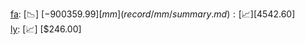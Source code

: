 [fa](record/fa/summary.md): [📉] [$-900359.99]  
[mm](record/mm/summary.md): [📈] [$4542.60]  
[ly](record/ly/summary.md): [📈] [$246.00]  
